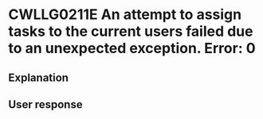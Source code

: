# CWLLG0211E An attempt to assign tasks to the current users failed due to an unexpected exception.  Error: 0

## Explanation

## User response